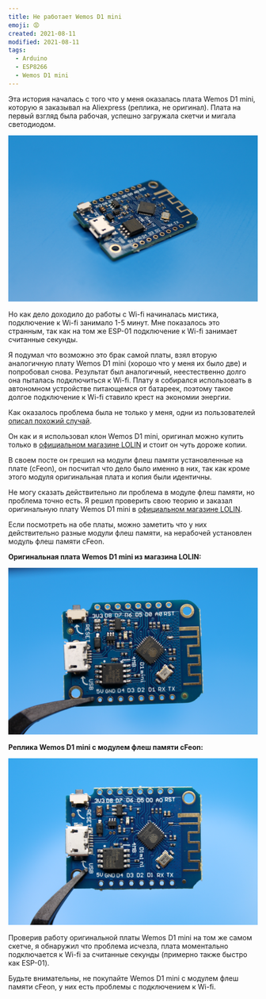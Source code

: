 ```yaml
---
title: Не работает Wemos D1 mini
emoji: 😡
created: 2021-08-11
modified: 2021-08-11
tags:
  - Arduino
  - ESP8266
  - Wemos D1 mini
---
```


Эта история началась с того что у меня оказалась плата Wemos D1 mini, которую я заказывал на Aliexpress (реплика, не оригинал).
Плата на первый взгляд была рабочая, успешно загружала скетчи и мигала светодиодом.

![Wemos D1 mini](./fake-board-wemos-d1-mini/wemos_d1_mini_clone_1.jpg)

Но как дело доходило до работы с Wi-fi начиналась мистика, подключение к Wi-fi занимало 1-5 минут. Мне показалось это странным, так как на том же ESP-01 подключение к Wi-fi занимает считанные секунды. 

Я подумал что возможно это брак самой платы, взял вторую аналогичную плату Wemos D1 mini (хорошо что у меня их было две) и попробовал снова. Результат был аналогичный, неестественно долго она пыталась подключиться к Wi-fi. Плату я собирался использовать в автономном устройстве питающемся от батареек, поэтому такое долгое подключение к Wi-fi ставило крест на экономии энергии.

Как оказалось проблема была не только у меня, одни из пользователей [описал похожий случай](https://github.com/arendst/Tasmota/discussions/11615). 

Он как и я использовал клон Wemos D1 mini, оригинал можно купить только в [официальном магазине LOLIN](https://lolin.aliexpress.ru/) и стоит он чуть дороже копии. 

В своем посте он грешил на модули флеш памяти установленные на плате (cFeon), он посчитал что дело было именно в них, так как кроме этого модуля оригинальная плата и копия были идентичны.

Не могу сказать действительно ли проблема в модуле флеш памяти, но проблема точно есть. Я решил проверить свою теорию и заказал оригинальную плату Wemos D1 mini в [официальном магазине LOLIN](https://lolin.aliexpress.ru/).

Если посмотреть на обе платы, можно заметить что у них действительно разные модули флеш памяти, на нерабочей установлен модуль флеш памяти cFeon.

**Оригинальная плата Wemos D1 mini из магазина LOLIN:**

![Wemos D1 mini](./overview-wemos-d1-mini/wemos_d1_mini_2.jpg)

**Реплика Wemos D1 mini с модулем флеш памяти cFeon:**

![Wemos D1 mini](./fake-board-wemos-d1-mini/wemos_d1_mini_clone_2.jpg)

Проверив работу оригинальной платы Wemos D1 mini на том же самом скетче, я обнаружил что проблема исчезла, плата моментально подключается к Wi-fi за считанные секунды (примерно также быстро как ESP-01).

Будьте внимательны, не покупайте Wemos D1 mini с модулем флеш памяти cFeon, у них есть проблемы с подключением к Wi-fi.